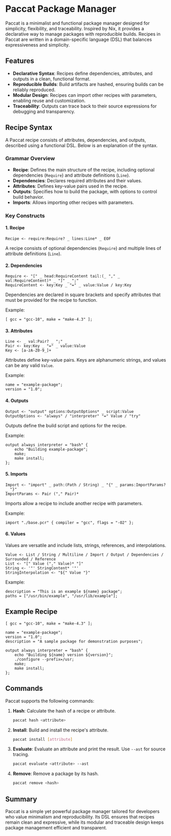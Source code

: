 # Paccat Package Manager

Paccat is a minimalist and functional package manager designed for simplicity, flexibility, and traceability. Inspired by Nix, it provides a declarative way to manage packages with reproducible builds. Recipes in Paccat are written in a domain-specific language (DSL) that balances expressiveness and simplicity.

## Features

- **Declarative Syntax**: Recipes define dependencies, attributes, and outputs in a clean, functional format.
- **Reproducible Builds**: Build artifacts are hashed, ensuring builds can be reliably reproduced.
- **Modular Design**: Recipes can import other recipes with parameters, enabling reuse and customization.
- **Traceability**: Outputs can trace back to their source expressions for debugging and transparency.

## Recipe Syntax

A Paccat recipe consists of attributes, dependencies, and outputs, described using a functional DSL. Below is an explanation of the syntax.

### Grammar Overview

- **Recipe**: Defines the main structure of the recipe, including optional dependencies (`Require`) and attribute definitions (`Line`).
- **Dependencies**: Declares required attributes and their values.
- **Attributes**: Defines key-value pairs used in the recipe.
- **Outputs**: Specifies how to build the package, with options to control build behavior.
- **Imports**: Allows importing other recipes with parameters.

### Key Constructs

#### 1. **Recipe**
```peg
Recipe <- require:Require? _ lines:Line* _ EOF
```
A recipe consists of optional dependencies (`Require`) and multiple lines of attribute definitions (`Line`).

#### 2. **Dependencies**
```peg
Require <- "[" _ head:RequireContent tail:(_ "," _ val:RequireContent)* _ "]" _ ";"
RequireContent <- key:Key _ "=" _ value:Value / key:Key
```
Dependencies are declared in square brackets and specify attributes that must be provided for the recipe to function.

Example:
```plaintext
[ gcc = "gcc-10", make = "make-4.3" ];
```

#### 3. **Attributes**
```peg
Line <- _ val:Pair? _ ";" _
Pair <- key:Key _ "=" _ value:Value
Key <- [a-zA-Z0-9_]+
```
Attributes define key-value pairs. Keys are alphanumeric strings, and values can be any valid `Value`.

Example:
```plaintext
name = "example-package";
version = "1.0";
```

#### 4. **Outputs**
```peg
Output <- "output" options:OutputOptions* _ script:Value
OutputOptions <- "always" / "interpreter" "=" Value / "try"
```
Outputs define the build script and options for the recipe.

Example:
```plaintext
output always interpreter = "bash" {
    echo "Building example-package";
    make;
    make install;
};
```

#### 5. **Imports**
```peg
Import <- "import" _ path:(Path / String) _ "{" _ params:ImportParams? _ "}"
ImportParams <- Pair ("," Pair)*
```
Imports allow a recipe to include another recipe with parameters.

Example:
```plaintext
import "./base.pcr" { compiler = "gcc", flags = "-O2" };
```

#### 6. **Values**
Values are versatile and include lists, strings, references, and interpolations.

```peg
Value <- List / String / Multiline / Import / Output / Dependencies / Surrounded / Reference
List <- "[" Value ("," Value)* "]"
String <- '"' StringContent* '"'
StringInterpolation <- "${" Value "}"
```

Example:
```plaintext
description = "This is an example ${name} package";
paths = ["/usr/bin/example", "/usr/lib/example"];
```



## Example Recipe

```plaintext
[ gcc = "gcc-10", make = "make-4.3" ];

name = "example-package";
version = "1.0";
description = "A sample package for demonstration purposes";

output always interpreter = "bash" {
    echo "Building ${name} version ${version}";
    ./configure --prefix=/usr;
    make;
    make install;
};
```

## Commands

Paccat supports the following commands:

1. **Hash**: Calculate the hash of a recipe or attribute.
   ```sh
   paccat hash <attribute>
   ```

2. **Install**: Build and install the recipe's attribute.
   ```sh
   paccat install [attribute]
   ```

3. **Evaluate**: Evaluate an attribute and print the result. Use `--ast` for source tracing.
   ```sh
   paccat evaluate <attribute> --ast
   ```

4. **Remove**: Remove a package by its hash.
   ```sh
   paccat remove <hash>
   ```

## Summary

Paccat is a simple yet powerful package manager tailored for developers who value minimalism and reproducibility. Its DSL ensures that recipes remain clean and expressive, while its modular and traceable design keeps package management efficient and transparent.